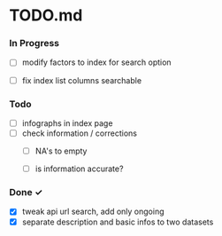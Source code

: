 # TODO.md

### In Progress

- [ ] modify factors to index for search option
- [ ] fix index list columns searchable


### Todo

- [ ] infographs in index page
- [ ] check information / corrections
  - [ ] NA's to empty
  - [ ] is information accurate?


### Done ✓

- [x] tweak api url search, add only ongoing
- [x] separate description and basic infos to two datasets